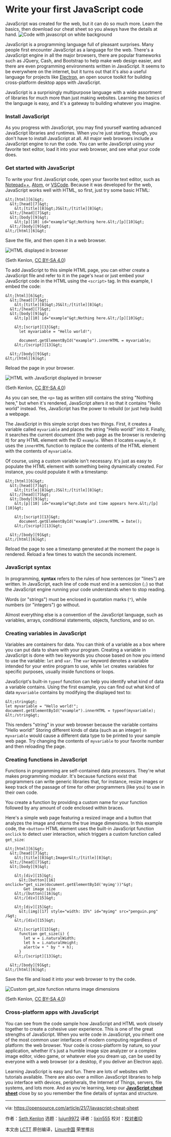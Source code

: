 [#]: subject: (Write your first JavaScript code)
[#]: via: (https://opensource.com/article/21/7/javascript-cheat-sheet)
[#]: author: (Seth Kenlon https://opensource.com/users/seth)
[#]: collector: (lujun9972)
[#]: translator: (lixin555)
[#]: reviewer: ( )
[#]: publisher: ( )
[#]: url: ( )

Write your first JavaScript code
======
JavaScript was created for the web, but it can do so much more. Learn
the basics, then download our cheat sheet so you always have the details
at hand.
![Code with javascript on white background][1]

JavaScript is a programming language full of pleasant surprises. Many people first encounter JavaScript as a language for the web. There's a JavaScript engine in all the major browsers, there are popular frameworks such as JQuery, Cash, and Bootstrap to help make web design easier, and there are even programming environments written in JavaScript. It seems to be everywhere on the internet, but it turns out that it's also a useful language for projects like [Electron][2], an open source toolkit for building cross-platform desktop apps with JavaScript.

JavaScript is a surprisingly multipurpose language with a wide assortment of libraries for much more than just making websites. Learning the basics of the language is easy, and it's a gateway to building whatever you imagine.

### Install JavaScript

As you progress with JavaScript, you may find yourself wanting advanced JavaScript libraries and runtimes. When you're just starting, though, you don't have to install JavaScript at all. All major web browsers include a JavaScript engine to run the code. You can write JavaScript using your favorite text editor, load it into your web browser, and see what your code does.

### Get started with JavaScript

To write your first JavaScript code, open your favorite text editor, such as [Notepad++][3], [Atom][4], or [VSCode][5]. Because it was developed for the web, JavaScript works well with HTML, so first, just try some basic HTML:


```
&lt;[html][6]&gt;
  &lt;[head][7]&gt;
    &lt;[title][8]&gt;JS&lt;/[title][8]&gt;
  &lt;/[head][7]&gt;
  &lt;[body][9]&gt;
    &lt;[p][10] id="example"&gt;Nothing here.&lt;/[p][10]&gt;
  &lt;/[body][9]&gt;
&lt;/[html][6]&gt;
```

Save the file, and then open it in a web browser.

![HTML displayed in browser][11]

(Seth Kenlon, [CC BY-SA 4.0][12])

To add JavaScript to this simple HTML page, you can either create a JavaScript file and refer to it in the page's `head` or just embed your JavaScript code in the HTML using the `<script>` tag. In this example, I embed the code:


```
&lt;[html][6]&gt;
  &lt;[head][7]&gt;
    &lt;[title][8]&gt;JS&lt;/[title][8]&gt;
  &lt;/[head][7]&gt;
  &lt;[body][9]&gt;
    &lt;[p][10] id="example"&gt;Nothing here.&lt;/[p][10]&gt;

    &lt;[script][13]&gt;
      let myvariable = "Hello world!";

      document.getElementById("example").innerHTML = myvariable;
    &lt;/[script][13]&gt;
   
  &lt;/[body][9]&gt;
&lt;/[html][6]&gt;
```

Reload the page in your browser.

![HTML with JavaScript displayed in browser][14]

(Seth Kenlon, [CC BY-SA 4.0][12])

As you can see, the `<p>` tag as written still contains the string "Nothing here," but when it's rendered, JavaScript alters it so that it contains "Hello world" instead. Yes, JavaScript has the power to rebuild (or just help build) a webpage.

The JavaScript in this simple script does two things. First, it creates a variable called `myvariable` and places the string "Hello world!" into it. Finally, it searches the current document (the web page as the browser is rendering it) for any HTML element with the ID `example`. When it locates `example`, it uses the `innerHTML` function to replace the contents of the HTML element with the contents of `myvariable`.

Of course, using a custom variable isn't necessary. It's just as easy to populate the HTML element with something being dynamically created. For instance, you could populate it with a timestamp:


```
&lt;[html][6]&gt;
  &lt;[head][7]&gt;
    &lt;[title][8]&gt;JS&lt;/[title][8]&gt;
  &lt;/[head][7]&gt;
  &lt;[body][9]&gt;
    &lt;[p][10] id="example"&gt;Date and time appears here.&lt;/[p][10]&gt;

    &lt;[script][13]&gt;
      document.getElementById("example").innerHTML = Date();
    &lt;/[script][13]&gt;
   
  &lt;/[body][9]&gt;
&lt;/[html][6]&gt;
```

Reload the page to see a timestamp generated at the moment the page is rendered. Reload a few times to watch the seconds increment.

### JavaScript syntax

In programming, **syntax** refers to the rules of how sentences (or "lines") are written. In JavaScript, each line of code must end in a semicolon (`;`) so that the JavaScript engine running your code understands when to stop reading.

Words (or "strings") must be enclosed in quotation marks (`"`), while numbers (or "integers") go without.

Almost everything else is a convention of the JavaScript language, such as variables, arrays, conditional statements, objects, functions, and so on.

### Creating variables in JavaScript

Variables are containers for data. You can think of a variable as a box where you can put data to share with your program. Creating a variable in JavaScript is done with two keywords you choose based on how you intend to use the variable: `let` and `var`. The `var` keyword denotes a variable intended for your entire program to use, while `let` creates variables for specific purposes, usually inside functions or loops.

JavaScript's built-in `typeof` function can help you identify what kind of data a variable contains. Using the first example, you can find out what kind of data `myvariable` contains by modifying the displayed text to:


```
&lt;string&gt;
let myvariable = "Hello world!";
document.getElementById("example").innerHTML = typeof(myvariable);
&lt;/string&gt;
```

This renders "string" in your web browser because the variable contains "Hello world!" Storing different kinds of data (such as an integer) in `myvariable` would cause a different data type to be printed to your sample web page. Try changing the contents of `myvariable` to your favorite number and then reloading the page.

### Creating functions in JavaScript

Functions in programming are self-contained data processors. They're what makes programming _modular_. It's because functions exist that programmers can write generic libraries that, for instance, resize images or keep track of the passage of time for other programmers (like you) to use in their own code.

You create a function by providing a custom name for your function followed by any amount of code enclosed within braces.

Here's a simple web page featuring a resized image and a button that analyzes the image and returns the true image dimensions. In this example code, the `<button>` HTML element uses the built-in JavaScript function `onclick` to detect user interaction, which triggers a custom function called `get_size`:


```
&lt;[html][6]&gt;
  &lt;[head][7]&gt;
    &lt;[title][8]&gt;Imager&lt;/[title][8]&gt;
  &lt;/[head][7]&gt;
  &lt;[body][9]&gt;

    &lt;[div][15]&gt;
      &lt;[button][16] onclick="get_size(document.getElementById('myimg'))"&gt;
        Get image size
    &lt;/[button][16]&gt;
    &lt;/[div][15]&gt;
   
    &lt;[div][15]&gt;
      &lt;[img][17] style="width: 15%" id="myimg" src="penguin.png" /&gt;
    &lt;/[div][15]&gt;
   
    &lt;[script][13]&gt;
      function get_size(i) {
        let w = i.naturalWidth;
        let h = i.naturalHeight;
        alert(w + " by " + h);
      }
    &lt;/[script][13]&gt;
   
  &lt;/[body][9]&gt;
&lt;/[html][6]&gt;
```

Save the file and load it into your web browser to try the code.

![Custom get_size function returns image dimensions][18]

(Seth Kenlon, [CC BY-SA 4.0][12])

### Cross-platform apps with JavaScript

You can see from the code sample how JavaScript and HTML work closely together to create a cohesive user experience. This is one of the great strengths of JavaScript. When you write code in JavaScript, you inherit one of the most common user interfaces of modern computing regardless of platform: the web browser. Your code is cross-platform by nature, so your application, whether it's just a humble image size analyzer or a complex image editor, video game, or whatever else you dream up, can be used by everyone with a web browser (or a desktop, if you deliver an Electron app).

Learning JavaScript is easy and fun. There are lots of websites with tutorials available. There are also over a million JavaScript libraries to help you interface with devices, peripherals, the Internet of Things, servers, file systems, and lots more. And as you're learning, keep our [**JavaScript cheat sheet**][19] close by so you remember the fine details of syntax and structure.

--------------------------------------------------------------------------------

via: https://opensource.com/article/21/7/javascript-cheat-sheet

作者：[Seth Kenlon][a]
选题：[lujun9972][b]
译者：[lixin555](https://github.com/lixin555)
校对：[校对者ID](https://github.com/校对者ID)

本文由 [LCTT](https://github.com/LCTT/TranslateProject) 原创编译，[Linux中国](https://linux.cn/) 荣誉推出

[a]: https://opensource.com/users/seth
[b]: https://github.com/lujun9972
[1]: https://opensource.com/sites/default/files/styles/image-full-size/public/lead-images/code2.png?itok=JCJTJszs (Code with javascript on white background)
[2]: https://www.electronjs.org/
[3]: https://opensource.com/article/16/12/notepad-text-editor
[4]: https://opensource.com/article/20/12/atom
[5]: https://opensource.com/article/20/6/open-source-alternatives-vs-code
[6]: http://december.com/html/4/element/html.html
[7]: http://december.com/html/4/element/head.html
[8]: http://december.com/html/4/element/title.html
[9]: http://december.com/html/4/element/body.html
[10]: http://december.com/html/4/element/p.html
[11]: https://opensource.com/sites/default/files/pictures/plain-html.jpg (HTML displayed in browser)
[12]: https://creativecommons.org/licenses/by-sa/4.0/
[13]: http://december.com/html/4/element/script.html
[14]: https://opensource.com/sites/default/files/uploads/html-javascript.jpg (HTML with JavaScript displayed in browser)
[15]: http://december.com/html/4/element/div.html
[16]: http://december.com/html/4/element/button.html
[17]: http://december.com/html/4/element/img.html
[18]: https://opensource.com/sites/default/files/uploads/get-size.jpg (Custom get_size function returns image dimensions)
[19]: https://opensource.com/downloads/javascript-cheat-sheet
